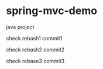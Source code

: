 # spring-mvc-demo
java project 

check rebash1 commit1

check rebash2 commit2

check rebase3 commit3
